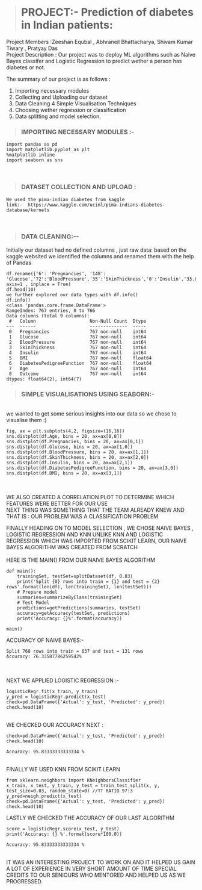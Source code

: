 ># PROJECT:- Prediction of diabetes in Indian patients:
Project Members :Zeeshan Equbal , Abhraneil Bhattacharya, Shivam Kumar Tiwary , Pratyay Das  
Project Description : Our project was to deploy ML algorithms such as Naive Bayes classifer and Logistic Regression to 
predict wether a person has diabetes or not.

The summary of our project is as follows :

1. Importing necessary modules 
2. Collecting and Uploading our dataset
3. Data Cleaning
4  Simple Visualisation Techniques 
5. Choosing wether regression or classification
6. Data splitting and model selection.


>### IMPORTING NECESSARY MODULES :-


```import numpy as np 
import pandas as pd 
import matplotlib.pyplot as plt
%matplotlib inline
import seaborn as sns
```

</br>

>### DATASET COLLECTION AND UPLOAD :
```
We used the pima-indian diabetes from kaggle 
link:-  https://www.kaggle.com/uciml/pima-indians-diabetes-database/kernels
```
</br>


>### DATA CLEANING:--</br>
Initially our dataset had no defined columns , just raw data:
based on the kaggle websited we identified the columns and renamed them with the help of Pandas</br>
```
df.rename({'6': 'Pregnancies', '148': 'Glucose','72':'BloodPressure','35':'SkinThickness','0':'Insulin','33.6':'BMI','0.627':'DiabetesPedigreeFunction','50':'Age','1':'Outcome'}, axis=1 , inplace = True)
df.head(10)
we further explored our data types with df.info()
df.info() 
<class 'pandas.core.frame.DataFrame'>
RangeIndex: 767 entries, 0 to 766
Data columns (total 9 columns):
 #   Column                    Non-Null Count  Dtype  
---  ------                    --------------  -----  
 0   Pregnancies               767 non-null    int64  
 1   Glucose                   767 non-null    int64  
 2   BloodPressure             767 non-null    int64  
 3   SkinThickness             767 non-null    int64  
 4   Insulin                   767 non-null    int64  
 5   BMI                       767 non-null    float64
 6   DiabetesPedigreeFunction  767 non-null    float64
 7   Age                       767 non-null    int64  
 8   Outcome                   767 non-null    int64  
dtypes: float64(2), int64(7)
```

>### SIMPLE VISUALISATIONS USING SEABORN:-
</br>
we wanted to get some serious insights into our data so we chose to visualise them :)

</br>

```
fig, ax = plt.subplots(4,2, figsize=(16,16))
sns.distplot(df.Age, bins = 20, ax=ax[0,0]) 
sns.distplot(df.Pregnancies, bins = 20, ax=ax[0,1]) 
sns.distplot(df.Glucose, bins = 20, ax=ax[1,0]) 
sns.distplot(df.BloodPressure, bins = 20, ax=ax[1,1]) 
sns.distplot(df.SkinThickness, bins = 20, ax=ax[2,0])
sns.distplot(df.Insulin, bins = 20, ax=ax[2,1])
sns.distplot(df.DiabetesPedigreeFunction, bins = 20, ax=ax[3,0]) 
sns.distplot(df.BMI, bins = 20, ax=ax[3,1])
```

</br>
</br>
WE ALSO CREATED A CORRELATION PLOT TO DETERMINE WHICH FEATURES WERE BETTER FOR OUR USE
</br>
NEXT THING WAS SOMETHING THAT THE TEAM ALREADY KNEW AND THAT IS : OUR PROBLEM WAS A CLASSIFICATION PROBLEM
</br>

FINALLY HEADING ON TO MODEL SELECTION , WE CHOSE NAIVE BAYES , LOGISTIC REGRESSION AND KNN
UNLIKE KNN AND LOGISTIC REGRESSION WHICH WAS IMPORTED FROM SCIKIT LEARN, OUR NAIVE BAYES ALGORITHM WAS CREATED FROM SCRATCH
</br>
</br>
HERE IS THE MAIN() FROM OUR NAIVE BAYES ALGORITHM
```
def main():
    trainingSet, testSet=splitDataset(df, 0.83)
    print('Split {0} rows into train = {1} and test = {2} rows'.format(len(df), len(trainingSet), len(testSet)))
    # Prepare model
    summaries=summarizeByClass(trainingSet)
    # Test Model
    predictions=getPredictions(summaries, testSet)
    accuracy=getAccuracy(testSet, predictions)
    print('Accuracy: {}%'.format(accuracy))
    
main()
```

ACCURACY OF NAIVE BAYES:-
</br>
```
Split 768 rows into train = 637 and test = 131 rows
Accuracy: 76.33587786259542%
```
</br>
</br>
NEXT WE APPLIED LOGISTIC REGRESSION :-
</br>

````
logisticRegr.fit(x_train, y_train)
y_pred = logisticRegr.predict(x_test)
check=pd.DataFrame({'Actual': y_test, 'Predicted': y_pred})
check.head(10)
````
</br>
WE CHECKED OUR ACCURACY NEXT :
</br>

```
check=pd.DataFrame({'Actual': y_test, 'Predicted': y_pred})
check.head(10)

Accuracy: 95.83333333333334 %
```
</br>
FINALLY WE USED KNN FROM SCIKIT LEARN 
</br>

```
from sklearn.neighbors import KNeighborsClassifier
x_train, x_test, y_train, y_test = train_test_split(x, y, test_size=0.03, random_state=0) //TT RATIO 97:3
y_pred=neigh.predict(x_test)
check=pd.DataFrame({'Actual': y_test, 'Predicted': y_pred})
check.head(10)
```

LASTLY WE CHECKED THE ACCURACY OF OUR LAST ALGORITHM

```
score = logisticRegr.score(x_test, y_test)
print('Accuracy: {} %'.format(score*100.0))

Accuracy: 95.83333333333334 %
```

</br>
IT WAS AN INTERESTING PROJECT TO WORK ON AND IT HELPED US GAIN A LOT OF EXPERIENCE IN VERY SHORT AMOUNT OF TIME 
SPECIAL CREDITS TO OUR SENIOURS WHO MENTORED AND HELPED US AS WE PROGRESSED.